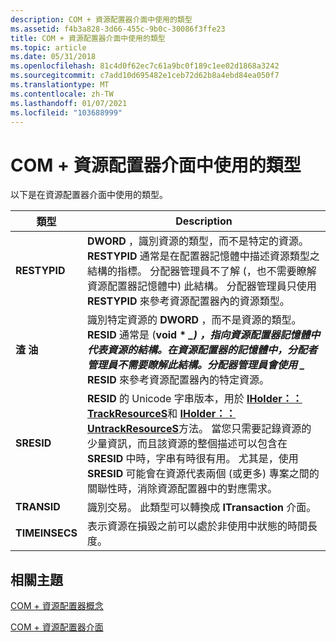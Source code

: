 ```yaml
---
description: COM + 資源配置器介面中使用的類型
ms.assetid: f4b3a828-3d66-455c-9b0c-30086f3ffe23
title: COM + 資源配置器介面中使用的類型
ms.topic: article
ms.date: 05/31/2018
ms.openlocfilehash: 81c4d0f62ec7c61a9bc0f189c1ee02d1868a3242
ms.sourcegitcommit: c7add10d695482e1ceb72d62b8a4ebd84ea050f7
ms.translationtype: MT
ms.contentlocale: zh-TW
ms.lasthandoff: 01/07/2021
ms.locfileid: "103688999"
---
```

# <a name="types-used-in-com-resource-dispenser-interfaces"></a>COM + 資源配置器介面中使用的類型

以下是在資源配置器介面中使用的類型。



| 類型           | Description                                                                                                                                                                                                                                                                                                                                                                                                                                                                                                                                                          |
|----------------|----------------------------------------------------------------------------------------------------------------------------------------------------------------------------------------------------------------------------------------------------------------------------------------------------------------------------------------------------------------------------------------------------------------------------------------------------------------------------------------------------------------------------------------------------------------------|
| **RESTYPID**   | **DWORD** ，識別資源的類型，而不是特定的資源。 **RESTYPID** 通常是在配置器記憶體中描述資源類型之結構的指標。 分配器管理員不了解 (，也不需要瞭解資源配置器記憶體中) 此結構。 分配器管理員只使用 **RESTYPID** 來參考資源配置器內的資源類型。                                                                                                                                   |
| **渣 油**      | 識別特定資源的 **DWORD** ，而不是資源的類型。 **RESID** 通常是 (**void \* *_) ，指向資源配置器記憶體中代表資源的結構。在資源配置器的記憶體中，分配者管理員不需要瞭解此結構。分配器管理員會使用 _* RESID** 來參考資源配置器內的特定資源。                                                                                                                                 |
| **SRESID**     | **RESID** 的 Unicode 字串版本，用於 [**IHolder：： TrackResourceS**](/windows/desktop/api/ComSvcs/nf-comsvcs-iholder-trackresources)和 [**IHolder：： UntrackResourceS**](/windows/desktop/api/ComSvcs/nf-comsvcs-iholder-untrackresources)方法。 當您只需要記錄資源的少量資訊，而且該資源的整個描述可以包含在 **SRESID** 中時，字串有時很有用。 尤其是，使用 **SRESID** 可能會在資源代表兩個 (或更多) 專案之間的關聯性時，消除資源配置器中的對應需求。 |
| **TRANSID**    | 識別交易。 此類型可以轉換成 **ITransaction** 介面。                                                                                                                                                                                                                                                                                                                                                                                                                                                                                   |
| **TIMEINSECS** | 表示資源在損毀之前可以處於非使用中狀態的時間長度。                                                                                                                                                                                                                                                                                                                                                                                                                                                                                                |



 

## <a name="related-topics"></a>相關主題

<dl> <dt>

[COM + 資源配置器概念](com--resource-dispenser-concepts.md)
</dt> <dt>

[COM + 資源配置器介面](com--resource-dispenser-interfaces.md)
</dt> </dl>

 

 



